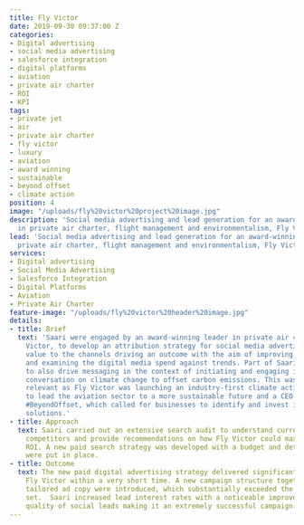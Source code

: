 ```yaml
---
title: Fly Victor
date: 2019-09-30 09:37:00 Z
categories:
- Digital advertising
- social media advertising
- salesforce integration
- digital platforms
- aviation
- private air charter
- ROI
- KPI
tags:
- private jet
- air
- private air charter
- fly victor
- luxury
- aviation
- award winning
- sustainable
- beyond offset
- climate action
position: 4
image: "/uploads/fly%20victor%20project%20image.jpg"
description: 'Social media advertising and lead generation for an award-winning leader
  in private air charter, flight management and environmentalism, Fly Victor. '
lead: 'Social media advertising and lead generation for an award-winning leader in
  private air charter, flight management and environmentalism, Fly Victor. '
services:
- Digital advertising
- Social Media Advertising
- Salesforce Integration
- Digital Platforms
- Aviation
- Private Air Charter
feature-image: "/uploads/fly%20victor%20header%20image.jpg"
details:
- title: Brief
  text: 'Saari were engaged by an award-winning leader in private air charter, Fly
    Victor, to develop an attribution strategy for social media advertising assigning
    value to the channels driving an outcome with the aim of improving sales tracking
    and examining the digital media spend against trends. Part of Saari''s brief was
    to also drive messaging in the context of initiating and engaging in a global
    conversation on climate change to offset carbon emissions. This was particularly
    relevant as Fly Victor was launching an industry-first climate action campaign
    to lead the aviation sector to a more sustainable future and a CEO initiative
    #BeyondOffset, which called for businesses to identify and invest in climate action
    solutions.'
- title: Approach
  text: Saari carried out an extensive search audit to understand current performance,
    competitors and provide recommendations on how Fly Victor could maximise their
    ROI. A new paid search strategy was developed with a budget and determined KPIs
    were put in place.
- title: Outcome
  text: The new paid digital advertising strategy delivered significant results for
    Fly Victor within a very short time. A new campaign structure together with carefully
    tailored ad copy were introduced, which substantially exceeded the initial KPIs
    set.  Saari increased lead interest rates with a noticeable improvement in the
    quality of social leads making it an extremely successful campaign.
---
```


